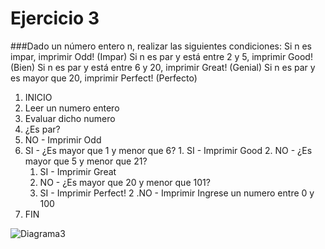 # Ejercicio 3
###Dado un número entero n, realizar las siguientes condiciones:
Si n es impar, imprimir Odd! (Impar)
Si n es par y está entre 2 y 5, imprimir Good! (Bien)
Si n es par y está entre 6 y 20, imprimir Great! (Genial)
Si n es par y es mayor que 20, imprimir Perfect! (Perfecto)

1. INICIO
2. Leer un numero entero
3. Evaluar dicho numero
4. ¿Es par?
  1. NO - Imprimir Odd
  2. SI - ¿Es mayor que 1 y menor que 6?
    1. SI - Imprimir Good
    2. NO - ¿Es mayor que 5 y menor que 21?
      1. SI - Imprimir Great
      2. NO - ¿Es mayor que 20 y menor que 101?
        1. SI - Imprimir Perfect!
        2 .NO - Imprimir Ingrese un numero entre 0 y 100
5. FIN

![Diagrama3](http://i67.tinypic.com/b8okl2.jpg)
